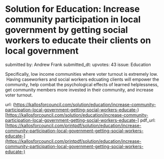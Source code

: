 # Solution for Education: Increase community participation in local government by getting social workers to educate their clients on local government  #

submitted by: Andrew Frank
submitted_dt: 
upvotes: 43
issue: Education

Specifically, low income communities where voter turnout is extremely low.  Having caseworkers and social workers edcuating clients will empower the community, help combat the psychological effects of learned helplessness, get community members more invested in their community, and increase voter turnout.

url: (https://kallosforcouncil.com/solution/education/increase-community-participation-local-government-getting-social-workers-educate-)[https://kallosforcouncil.com/solution/education/increase-community-participation-local-government-getting-social-workers-educate-]
pdf_url: [https://kallosforcouncil.com/printpdf/solution/education/increase-community-participation-local-government-getting-social-workers-educate-](https://kallosforcouncil.com/printpdf/solution/education/increase-community-participation-local-government-getting-social-workers-educate-)